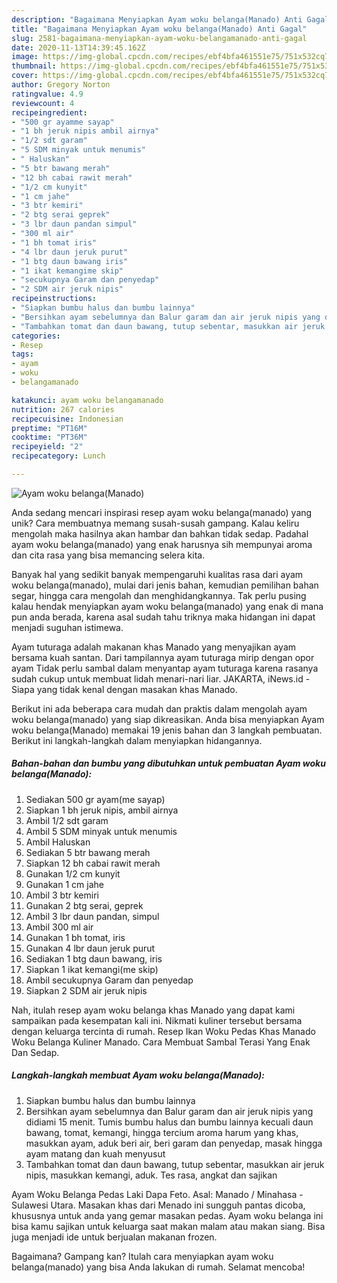 ```yaml
---
description: "Bagaimana Menyiapkan Ayam woku belanga(Manado) Anti Gagal"
title: "Bagaimana Menyiapkan Ayam woku belanga(Manado) Anti Gagal"
slug: 2581-bagaimana-menyiapkan-ayam-woku-belangamanado-anti-gagal
date: 2020-11-13T14:39:45.162Z
image: https://img-global.cpcdn.com/recipes/ebf4bfa461551e75/751x532cq70/ayam-woku-belangamanado-foto-resep-utama.jpg
thumbnail: https://img-global.cpcdn.com/recipes/ebf4bfa461551e75/751x532cq70/ayam-woku-belangamanado-foto-resep-utama.jpg
cover: https://img-global.cpcdn.com/recipes/ebf4bfa461551e75/751x532cq70/ayam-woku-belangamanado-foto-resep-utama.jpg
author: Gregory Norton
ratingvalue: 4.9
reviewcount: 4
recipeingredient:
- "500 gr ayamme sayap"
- "1 bh jeruk nipis ambil airnya"
- "1/2 sdt garam"
- "5 SDM minyak untuk menumis"
- " Haluskan"
- "5 btr bawang merah"
- "12 bh cabai rawit merah"
- "1/2 cm kunyit"
- "1 cm jahe"
- "3 btr kemiri"
- "2 btg serai geprek"
- "3 lbr daun pandan simpul"
- "300 ml air"
- "1 bh tomat iris"
- "4 lbr daun jeruk purut"
- "1 btg daun bawang iris"
- "1 ikat kemangime skip"
- "secukupnya Garam dan penyedap"
- "2 SDM air jeruk nipis"
recipeinstructions:
- "Siapkan bumbu halus dan bumbu lainnya"
- "Bersihkan ayam sebelumnya dan Balur garam dan air jeruk nipis yang didiami 15 menit. Tumis bumbu halus dan bumbu lainnya kecuali daun bawang, tomat, kemangi, hingga tercium aroma harum yang khas, masukkan ayam, aduk beri air, beri garam dan penyedap, masak hingga ayam matang dan kuah menyusut"
- "Tambahkan tomat dan daun bawang, tutup sebentar, masukkan air jeruk nipis, masukkan kemangi, aduk. Tes rasa, angkat dan sajikan"
categories:
- Resep
tags:
- ayam
- woku
- belangamanado

katakunci: ayam woku belangamanado 
nutrition: 267 calories
recipecuisine: Indonesian
preptime: "PT16M"
cooktime: "PT36M"
recipeyield: "2"
recipecategory: Lunch

---
```



![Ayam woku belanga(Manado)](https://img-global.cpcdn.com/recipes/ebf4bfa461551e75/751x532cq70/ayam-woku-belangamanado-foto-resep-utama.jpg)

Anda sedang mencari inspirasi resep ayam woku belanga(manado) yang unik? Cara membuatnya memang susah-susah gampang. Kalau keliru mengolah maka hasilnya akan hambar dan bahkan tidak sedap. Padahal ayam woku belanga(manado) yang enak harusnya sih mempunyai aroma dan cita rasa yang bisa memancing selera kita.

Banyak hal yang sedikit banyak mempengaruhi kualitas rasa dari ayam woku belanga(manado), mulai dari jenis bahan, kemudian pemilihan bahan segar, hingga cara mengolah dan menghidangkannya. Tak perlu pusing kalau hendak menyiapkan ayam woku belanga(manado) yang enak di mana pun anda berada, karena asal sudah tahu triknya maka hidangan ini dapat menjadi suguhan istimewa.

Ayam tuturaga adalah makanan khas Manado yang menyajikan ayam bersama kuah santan. Dari tampilannya ayam tuturaga mirip dengan opor ayam Tidak perlu sambal dalam menyantap ayam tuturaga karena rasanya sudah cukup untuk membuat lidah menari-nari liar. JAKARTA, iNews.id - Siapa yang tidak kenal dengan masakan khas Manado.


Berikut ini ada beberapa cara mudah dan praktis dalam mengolah ayam woku belanga(manado) yang siap dikreasikan. Anda bisa menyiapkan Ayam woku belanga(Manado) memakai 19 jenis bahan dan 3 langkah pembuatan. Berikut ini langkah-langkah dalam menyiapkan hidangannya.

<!--inarticleads1-->

##### Bahan-bahan dan bumbu yang dibutuhkan untuk pembuatan Ayam woku belanga(Manado):

1. Sediakan 500 gr ayam(me sayap)
1. Siapkan 1 bh jeruk nipis, ambil airnya
1. Ambil 1/2 sdt garam
1. Ambil 5 SDM minyak untuk menumis
1. Ambil  Haluskan
1. Sediakan 5 btr bawang merah
1. Siapkan 12 bh cabai rawit merah
1. Gunakan 1/2 cm kunyit
1. Gunakan 1 cm jahe
1. Ambil 3 btr kemiri
1. Gunakan 2 btg serai, geprek
1. Ambil 3 lbr daun pandan, simpul
1. Ambil 300 ml air
1. Gunakan 1 bh tomat, iris
1. Gunakan 4 lbr daun jeruk purut
1. Sediakan 1 btg daun bawang, iris
1. Siapkan 1 ikat kemangi(me skip)
1. Ambil secukupnya Garam dan penyedap
1. Siapkan 2 SDM air jeruk nipis


Nah, itulah resep ayam woku belanga khas Manado yang dapat kami sampaikan pada kesempatan kali ini. Nikmati kuliner tersebut bersama dengan keluarga tercinta di rumah. Resep Ikan Woku Pedas Khas Manado Woku Belanga Kuliner Manado. Cara Membuat Sambal Terasi Yang Enak Dan Sedap. 

<!--inarticleads2-->

##### Langkah-langkah membuat Ayam woku belanga(Manado):

1. Siapkan bumbu halus dan bumbu lainnya
1. Bersihkan ayam sebelumnya dan Balur garam dan air jeruk nipis yang didiami 15 menit. Tumis bumbu halus dan bumbu lainnya kecuali daun bawang, tomat, kemangi, hingga tercium aroma harum yang khas, masukkan ayam, aduk beri air, beri garam dan penyedap, masak hingga ayam matang dan kuah menyusut
1. Tambahkan tomat dan daun bawang, tutup sebentar, masukkan air jeruk nipis, masukkan kemangi, aduk. Tes rasa, angkat dan sajikan


Ayam Woku Belanga Pedas Laki Dapa Feto. Asal: Manado / Minahasa - Sulawesi Utara. Masakan khas dari Menado ini sungguh pantas dicoba, khususnya untuk anda yang gemar masakan pedas. Ayam woku belanga ini bisa kamu sajikan untuk keluarga saat makan malam atau makan siang. Bisa juga menjadi ide untuk berjualan makanan frozen. 

Bagaimana? Gampang kan? Itulah cara menyiapkan ayam woku belanga(manado) yang bisa Anda lakukan di rumah. Selamat mencoba!
